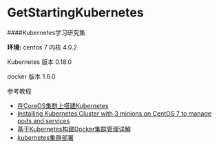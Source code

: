 # GetStartingKubernetes
####Kubernetes学习研究集

**环境:**
centos 7 内核 4.0.2

Kubernetes 版本 0.18.0

docker 版本 1.6.0

参考教程

* [在CoreOS集群上搭建Kubernetes](http://qiankunli.github.io/2015/01/29/Kubernetes_installation.html)
* [Installing Kubernetes Cluster with 3 minions on CentOS 7 to manage pods and services](http://www.severalnines.com/blog/installing-kubernetes-cluster-minions-centos7-manage-pods-services)
* [基于Kubernetes构建Docker集群管理详解](http://www.csdn.net/article/2014-12-24/2823292-Docker-Kubernetes)
* [kubernetes集群部署](http://blog.csdn.net/qingchi0/article/details/42538549)


